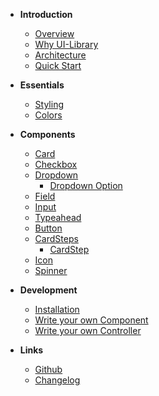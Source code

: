 - **Introduction**

  - [Overview](home.md)
  - [Why UI-Library](docs/introduction/why.md)
  - [Architecture](docs/introduction/architecture.md)
  - [Quick Start](docs/introduction/quick-start.md)

- **Essentials**

  - [Styling](docs/essentials/styling.md)
  - [Colors](docs/essentials/colors.md)

- **Components**

  - [Card](components/card/readme.md)
  - [Checkbox](components/checkbox/readme.md)
  - [Dropdown](components/dropdown/readme.md)
    - [Dropdown Option](components/dropdown-option/readme.md)
  - [Field](components/field/readme.md)
  - [Input](docs/elements/input.md)
  - [Typeahead](components/dropdown/readme.md?id=typeahead)
  - [Button](components/button/readme.md)
  - [CardSteps](components/card-steps/readme.md)
    - [CardStep](components/card-step/readme.md)
  - [Icon](components/icon/readme.md)
  - [Spinner](components/spinner/readme.md)

- **Development**

  - [Installation](docs/development/installation.md)
  - [Write your own Component](docs/development/component.md)
  - [Write your own Controller](docs/development/controller.md)

- **Links**

  - [Github](https://github.com/baloise/ui-library)
  - [Changelog](https://github.com/baloise/ui-library/releases)
